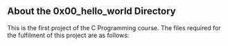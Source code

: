 ## About the 0x00_hello_world Directory ##

This is the first project of the C Programming course. The files
required for the fulfilment of this project are as follows:
